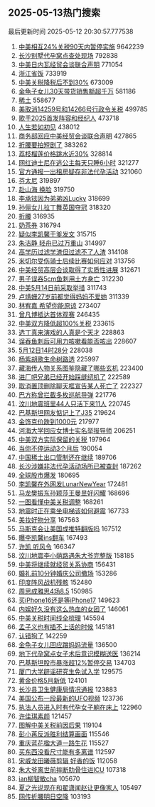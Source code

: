 ## 2025-05-13热门搜索 
最后更新时间 2025-05-12 20:30:57.777538 
1. [中美相互24%关税90天内暂停实施](https://s.weibo.com/weibo?q=%23%E4%B8%AD%E7%BE%8E%E7%9B%B8%E4%BA%9224%25%E5%85%B3%E7%A8%8E90%E5%A4%A9%E5%86%85%E6%9A%82%E5%81%9C%E5%AE%9E%E6%96%BD%23&t=31&band_rank=1&Refer=top) 9642239
1. [长沙别墅代孕窝点查处现场](https://s.weibo.com/weibo?q=%23%E9%95%BF%E6%B2%99%E5%88%AB%E5%A2%85%E4%BB%A3%E5%AD%95%E7%AA%9D%E7%82%B9%E6%9F%A5%E5%A4%84%E7%8E%B0%E5%9C%BA%23&t=31&band_rank=2&Refer=top) 792838
1. [中美日内瓦经贸会谈联合声明](https://s.weibo.com/weibo?q=%23%E4%B8%AD%E7%BE%8E%E6%97%A5%E5%86%85%E7%93%A6%E7%BB%8F%E8%B4%B8%E4%BC%9A%E8%B0%88%E8%81%94%E5%90%88%E5%A3%B0%E6%98%8E%23&t=31&band_rank=3&Refer=top) 771054
1. [浙江省饭](https://s.weibo.com/weibo?q=%E6%B5%99%E6%B1%9F%E7%9C%81%E9%A5%AD&t=31&band_rank=2&Refer=top) 733919
1. [中美关税降税后不到30%](https://s.weibo.com/weibo?q=%23%E4%B8%AD%E7%BE%8E%E5%85%B3%E7%A8%8E%E9%99%8D%E7%A8%8E%E5%90%8E%E4%B8%8D%E5%88%B030%25%23&t=31&band_rank=4&Refer=top) 673009
1. [金龟子女儿30天带货销售额超千万](https://s.weibo.com/weibo?q=%23%E9%87%91%E9%BE%9F%E5%AD%90%E5%A5%B3%E5%84%BF30%E5%A4%A9%E5%B8%A6%E8%B4%A7%E9%94%80%E5%94%AE%E9%A2%9D%E8%B6%85%E5%8D%83%E4%B8%87%23&t=31&band_rank=4&Refer=top) 581186
1. [稀土](https://s.weibo.com/weibo?q=%E7%A8%80%E5%9C%9F&t=31&band_rank=5&Refer=top) 558677
1. [美取消14259号和14266号行政令关税](https://s.weibo.com/weibo?q=%23%E7%BE%8E%E5%8F%96%E6%B6%8814259%E5%8F%B7%E5%92%8C14266%E5%8F%B7%E8%A1%8C%E6%94%BF%E4%BB%A4%E5%85%B3%E7%A8%8E%23&t=31&band_rank=6&Refer=top) 499785
1. [歌手2025首发阵容和经纪人](https://s.weibo.com/weibo?q=%23%E6%AD%8C%E6%89%8B2025%E9%A6%96%E5%8F%91%E9%98%B5%E5%AE%B9%E5%92%8C%E7%BB%8F%E7%BA%AA%E4%BA%BA%23&t=31&band_rank=6&Refer=top) 473718
1. [人生若如初见](https://s.weibo.com/weibo?q=%E4%BA%BA%E7%94%9F%E8%8B%A5%E5%A6%82%E5%88%9D%E8%A7%81&t=31&band_rank=7&Refer=top) 438012
1. [商务部回应中美经贸会谈联合声明](https://s.weibo.com/weibo?q=%23%E5%95%86%E5%8A%A1%E9%83%A8%E5%9B%9E%E5%BA%94%E4%B8%AD%E7%BE%8E%E7%BB%8F%E8%B4%B8%E4%BC%9A%E8%B0%88%E8%81%94%E5%90%88%E5%A3%B0%E6%98%8E%23&t=31&band_rank=7&Refer=top) 427865
1. [折腰要拍短剧了](https://s.weibo.com/weibo?q=%23%E6%8A%98%E8%85%B0%E8%A6%81%E6%8B%8D%E7%9F%AD%E5%89%A7%E4%BA%86%23&t=31&band_rank=8&Refer=top) 383262
1. [荔枝榴莲价格跳水近30%](https://s.weibo.com/weibo?q=%23%E8%8D%94%E6%9E%9D%E6%A6%B4%E8%8E%B2%E4%BB%B7%E6%A0%BC%E8%B7%B3%E6%B0%B4%E8%BF%9130%25%23&t=31&band_rank=8&Refer=top) 328814
1. [网红迪士尼在逃公主每天只睡6小时](https://s.weibo.com/weibo?q=%23%E7%BD%91%E7%BA%A2%E8%BF%AA%E5%A3%AB%E5%B0%BC%E5%9C%A8%E9%80%83%E5%85%AC%E4%B8%BB%E6%AF%8F%E5%A4%A9%E5%8F%AA%E7%9D%A16%E5%B0%8F%E6%97%B6%23&t=31&band_rank=9&Refer=top) 321277
1. [官方通报一出租房疑存非法代孕活动](https://s.weibo.com/weibo?q=%23%E5%AE%98%E6%96%B9%E9%80%9A%E6%8A%A5%E4%B8%80%E5%87%BA%E7%A7%9F%E6%88%BF%E7%96%91%E5%AD%98%E9%9D%9E%E6%B3%95%E4%BB%A3%E5%AD%95%E6%B4%BB%E5%8A%A8%23&t=31&band_rank=10&Refer=top) 321060
1. [芬太尼](https://s.weibo.com/weibo?q=%E8%8A%AC%E5%A4%AA%E5%B0%BC&t=31&band_rank=11&Refer=top) 319897
1. [赴山海 换脸](https://s.weibo.com/weibo?q=%E8%B5%B4%E5%B1%B1%E6%B5%B7%20%E6%8D%A2%E8%84%B8&t=31&band_rank=12&Refer=top) 319750
1. [李承铉因为弟弟凶Lucky](https://s.weibo.com/weibo?q=%E6%9D%8E%E6%89%BF%E9%93%89%E5%9B%A0%E4%B8%BA%E5%BC%9F%E5%BC%9F%E5%87%B6Lucky&t=31&band_rank=13&Refer=top) 318699
1. [孙俪女儿拉丁舞英国夺冠](https://s.weibo.com/weibo?q=%23%E5%AD%99%E4%BF%AA%E5%A5%B3%E5%84%BF%E6%8B%89%E4%B8%81%E8%88%9E%E8%8B%B1%E5%9B%BD%E5%A4%BA%E5%86%A0%23&t=31&band_rank=14&Refer=top) 318320
1. [折腰](https://s.weibo.com/weibo?q=%E6%8A%98%E8%85%B0&t=31&band_rank=15&Refer=top) 316935
1. [奶茶券](https://s.weibo.com/weibo?q=%E5%A5%B6%E8%8C%B6%E5%88%B8&t=31&band_rank=16&Refer=top) 316794
1. [疑似李凯馨干爹发文](https://s.weibo.com/weibo?q=%23%E7%96%91%E4%BC%BC%E6%9D%8E%E5%87%AF%E9%A6%A8%E5%B9%B2%E7%88%B9%E5%8F%91%E6%96%87%23&t=31&band_rank=17&Refer=top) 315715
1. [朱洁静 轻舟已过万重山](https://s.weibo.com/weibo?q=%E6%9C%B1%E6%B4%81%E9%9D%99%20%E8%BD%BB%E8%88%9F%E5%B7%B2%E8%BF%87%E4%B8%87%E9%87%8D%E5%B1%B1&t=31&band_rank=18&Refer=top) 314997
1. [高学历过滤学渣但过滤不了人渣](https://s.weibo.com/weibo?q=%E9%AB%98%E5%AD%A6%E5%8E%86%E8%BF%87%E6%BB%A4%E5%AD%A6%E6%B8%A3%E4%BD%86%E8%BF%87%E6%BB%A4%E4%B8%8D%E4%BA%86%E4%BA%BA%E6%B8%A3&t=31&band_rank=19&Refer=top) 314108
1. [米切尔受伤骑士后续比赛如何应对](https://s.weibo.com/weibo?q=%E7%B1%B3%E5%88%87%E5%B0%94%E5%8F%97%E4%BC%A4%E9%AA%91%E5%A3%AB%E5%90%8E%E7%BB%AD%E6%AF%94%E8%B5%9B%E5%A6%82%E4%BD%95%E5%BA%94%E5%AF%B9&t=31&band_rank=20&Refer=top) 313756
1. [中美经贸高层会谈取得了实质性进展](https://s.weibo.com/weibo?q=%23%E4%B8%AD%E7%BE%8E%E7%BB%8F%E8%B4%B8%E9%AB%98%E5%B1%82%E4%BC%9A%E8%B0%88%E5%8F%96%E5%BE%97%E4%BA%86%E5%AE%9E%E8%B4%A8%E6%80%A7%E8%BF%9B%E5%B1%95%23&t=31&band_rank=21&Refer=top) 312671
1. [男子误吞5cm鱼刺用土方身亡](https://s.weibo.com/weibo?q=%23%E7%94%B7%E5%AD%90%E8%AF%AF%E5%90%9E5cm%E9%B1%BC%E5%88%BA%E7%94%A8%E5%9C%9F%E6%96%B9%E8%BA%AB%E4%BA%A1%23&t=31&band_rank=22&Refer=top) 312230
1. [中美5月14日前采取举措](https://s.weibo.com/weibo?q=%23%E4%B8%AD%E7%BE%8E5%E6%9C%8814%E6%97%A5%E5%89%8D%E9%87%87%E5%8F%96%E4%B8%BE%E6%8E%AA%23&t=31&band_rank=23&Refer=top) 311743
1. [卢靖姗27岁前都觉得妈妈不爱她](https://s.weibo.com/weibo?q=%E5%8D%A2%E9%9D%96%E5%A7%9727%E5%B2%81%E5%89%8D%E9%83%BD%E8%A7%89%E5%BE%97%E5%A6%88%E5%A6%88%E4%B8%8D%E7%88%B1%E5%A5%B9&t=31&band_rank=9&Refer=top) 311339
1. [林宥嘉 希望你能原谅](https://s.weibo.com/weibo?q=%E6%9E%97%E5%AE%A5%E5%98%89%20%E5%B8%8C%E6%9C%9B%E4%BD%A0%E8%83%BD%E5%8E%9F%E8%B0%85&t=31&band_rank=11&Refer=top) 273407
1. [曾凡博抵达首体观赛](https://s.weibo.com/weibo?q=%23%E6%9B%BE%E5%87%A1%E5%8D%9A%E6%8A%B5%E8%BE%BE%E9%A6%96%E4%BD%93%E8%A7%82%E8%B5%9B%23&t=31&band_rank=15&Refer=top) 246435
1. [中美双方降低超100%关税](https://s.weibo.com/weibo?q=%23%E4%B8%AD%E7%BE%8E%E5%8F%8C%E6%96%B9%E9%99%8D%E4%BD%8E%E8%B6%85100%25%E5%85%B3%E7%A8%8E%23&t=31&band_rank=24&Refer=top) 233615
1. [选丁真来演戏的人真是个天才](https://s.weibo.com/weibo?q=%E9%80%89%E4%B8%81%E7%9C%9F%E6%9D%A5%E6%BC%94%E6%88%8F%E7%9A%84%E4%BA%BA%E7%9C%9F%E6%98%AF%E4%B8%AA%E5%A4%A9%E6%89%8D&t=31&band_rank=50&Refer=top) 228863
1. [误吞鱼刺后可用力咳嗽看能否咳出](https://s.weibo.com/weibo?q=%23%E8%AF%AF%E5%90%9E%E9%B1%BC%E5%88%BA%E5%90%8E%E5%8F%AF%E7%94%A8%E5%8A%9B%E5%92%B3%E5%97%BD%E7%9C%8B%E8%83%BD%E5%90%A6%E5%92%B3%E5%87%BA%23&t=31&band_rank=25&Refer=top) 228607
1. [5月12日14时28分](https://s.weibo.com/weibo?q=%235%E6%9C%8812%E6%97%A514%E6%97%B628%E5%88%86%23&t=31&band_rank=26&Refer=top) 228038
1. [杨紫胡歌生命树路透](https://s.weibo.com/weibo?q=%23%E6%9D%A8%E7%B4%AB%E8%83%A1%E6%AD%8C%E7%94%9F%E5%91%BD%E6%A0%91%E8%B7%AF%E9%80%8F%23&t=31&band_rank=27&Refer=top) 225997
1. [藏海传人物关系图鉴隐藏了哪些玄机](https://s.weibo.com/weibo?q=%E8%97%8F%E6%B5%B7%E4%BC%A0%E4%BA%BA%E7%89%A9%E5%85%B3%E7%B3%BB%E5%9B%BE%E9%89%B4%E9%9A%90%E8%97%8F%E4%BA%86%E5%93%AA%E4%BA%9B%E7%8E%84%E6%9C%BA&t=31&band_rank=20&Refer=top) 223400
1. [进厂吧兄弟已经开始踩缝纫机了](https://s.weibo.com/weibo?q=%23%E8%BF%9B%E5%8E%82%E5%90%A7%E5%85%84%E5%BC%9F%E5%B7%B2%E7%BB%8F%E5%BC%80%E5%A7%8B%E8%B8%A9%E7%BC%9D%E7%BA%AB%E6%9C%BA%E4%BA%86%23&t=31&band_rank=28&Refer=top) 222589
1. [取消置顶删除聊天框宣告某人死亡了](https://s.weibo.com/weibo?q=%E5%8F%96%E6%B6%88%E7%BD%AE%E9%A1%B6%E5%88%A0%E9%99%A4%E8%81%8A%E5%A4%A9%E6%A1%86%E5%AE%A3%E5%91%8A%E6%9F%90%E4%BA%BA%E6%AD%BB%E4%BA%A1%E4%BA%86&t=31&band_rank=21&Refer=top) 222327
1. [巴方称曾拦截多枚巡航导弹](https://s.weibo.com/weibo?q=%E5%B7%B4%E6%96%B9%E7%A7%B0%E6%9B%BE%E6%8B%A6%E6%88%AA%E5%A4%9A%E6%9E%9A%E5%B7%A1%E8%88%AA%E5%AF%BC%E5%BC%B9&t=31&band_rank=29&Refer=top) 221776
1. [汶川地震班里44人只活下来11人](https://s.weibo.com/weibo?q=%23%E6%B1%B6%E5%B7%9D%E5%9C%B0%E9%9C%87%E7%8F%AD%E9%87%8C44%E4%BA%BA%E5%8F%AA%E6%B4%BB%E4%B8%8B%E6%9D%A511%E4%BA%BA%23&t=31&band_rank=22&Refer=top) 220745
1. [巴基斯坦网友惦记上了J35](https://s.weibo.com/weibo?q=%E5%B7%B4%E5%9F%BA%E6%96%AF%E5%9D%A6%E7%BD%91%E5%8F%8B%E6%83%A6%E8%AE%B0%E4%B8%8A%E4%BA%86J35&t=31&band_rank=30&Refer=top) 219624
1. [金饰克价跌到1000元](https://s.weibo.com/weibo?q=%23%E9%87%91%E9%A5%B0%E5%85%8B%E4%BB%B7%E8%B7%8C%E5%88%B01000%E5%85%83%23&t=31&band_rank=31&Refer=top) 217977
1. [河海大学回应女博士实名举报导师](https://s.weibo.com/weibo?q=%23%E6%B2%B3%E6%B5%B7%E5%A4%A7%E5%AD%A6%E5%9B%9E%E5%BA%94%E5%A5%B3%E5%8D%9A%E5%A3%AB%E5%AE%9E%E5%90%8D%E4%B8%BE%E6%8A%A5%E5%AF%BC%E5%B8%88%23&t=31&band_rank=24&Refer=top) 206251
1. [中美双方实际保留的关税](https://s.weibo.com/weibo?q=%E4%B8%AD%E7%BE%8E%E5%8F%8C%E6%96%B9%E5%AE%9E%E9%99%85%E4%BF%9D%E7%95%99%E7%9A%84%E5%85%B3%E7%A8%8E&t=31&band_rank=32&Refer=top) 197964
1. [当你不停运动3个月后](https://s.weibo.com/weibo?q=%E5%BD%93%E4%BD%A0%E4%B8%8D%E5%81%9C%E8%BF%90%E5%8A%A83%E4%B8%AA%E6%9C%88%E5%90%8E&t=31&band_rank=33&Refer=top) 190054
1. [中国稀土出口管制还在继续](https://s.weibo.com/weibo?q=%23%E4%B8%AD%E5%9B%BD%E7%A8%80%E5%9C%9F%E5%87%BA%E5%8F%A3%E7%AE%A1%E5%88%B6%E8%BF%98%E5%9C%A8%E7%BB%A7%E7%BB%AD%23&t=31&band_rank=25&Refer=top) 189706
1. [长沙涉嫌非法代孕活动场所已被查封](https://s.weibo.com/weibo?q=%23%E9%95%BF%E6%B2%99%E6%B6%89%E5%AB%8C%E9%9D%9E%E6%B3%95%E4%BB%A3%E5%AD%95%E6%B4%BB%E5%8A%A8%E5%9C%BA%E6%89%80%E5%B7%B2%E8%A2%AB%E6%9F%A5%E5%B0%81%23&t=31&band_rank=34&Refer=top) 187262
1. [全球股市爆发](https://s.weibo.com/weibo?q=%23%E5%85%A8%E7%90%83%E8%82%A1%E5%B8%82%E7%88%86%E5%8F%91%23&t=31&band_rank=35&Refer=top) 180695
1. [李凯馨在外网发LunarNewYear](https://s.weibo.com/weibo?q=%23%E6%9D%8E%E5%87%AF%E9%A6%A8%E5%9C%A8%E5%A4%96%E7%BD%91%E5%8F%91LunarNewYear%23&t=31&band_rank=27&Refer=top) 172481
1. [马龙樊振东孙颖莎王曼昱好闪耀](https://s.weibo.com/weibo?q=%23%E9%A9%AC%E9%BE%99%E6%A8%8A%E6%8C%AF%E4%B8%9C%E5%AD%99%E9%A2%96%E8%8E%8E%E7%8E%8B%E6%9B%BC%E6%98%B1%E5%A5%BD%E9%97%AA%E8%80%80%23&t=31&band_rank=36&Refer=top) 168696
1. [一图看懂中美关税调整](https://s.weibo.com/weibo?q=%23%E4%B8%80%E5%9B%BE%E7%9C%8B%E6%87%82%E4%B8%AD%E7%BE%8E%E5%85%B3%E7%A8%8E%E8%B0%83%E6%95%B4%23&t=31&band_rank=37&Refer=top) 168261
1. [地震时正在乘坐电梯该如何避震](https://s.weibo.com/weibo?q=%E5%9C%B0%E9%9C%87%E6%97%B6%E6%AD%A3%E5%9C%A8%E4%B9%98%E5%9D%90%E7%94%B5%E6%A2%AF%E8%AF%A5%E5%A6%82%E4%BD%95%E9%81%BF%E9%9C%87&t=31&band_rank=38&Refer=top) 167733
1. [美妆好物分享](https://s.weibo.com/weibo?q=%E7%BE%8E%E5%A6%86%E5%A5%BD%E7%89%A9%E5%88%86%E4%BA%AB&t=31&band_rank=39&Refer=top) 167563
1. [马斯克会让美国成推特翻版吗](https://s.weibo.com/weibo?q=%E9%A9%AC%E6%96%AF%E5%85%8B%E4%BC%9A%E8%AE%A9%E7%BE%8E%E5%9B%BD%E6%88%90%E6%8E%A8%E7%89%B9%E7%BF%BB%E7%89%88%E5%90%97&t=31&band_rank=40&Refer=top) 167512
1. [曝李凯馨ins翻车](https://s.weibo.com/weibo?q=%23%E6%9B%9D%E6%9D%8E%E5%87%AF%E9%A6%A8ins%E7%BF%BB%E8%BD%A6%23&t=31&band_rank=41&Refer=top) 167493
1. [许凯 听风令](https://s.weibo.com/weibo?q=%E8%AE%B8%E5%87%AF%20%E5%90%AC%E9%A3%8E%E4%BB%A4&t=31&band_rank=28&Refer=top) 166347
1. [汶川地震李小萌路遇朱大爷完整版](https://s.weibo.com/weibo?q=%23%E6%B1%B6%E5%B7%9D%E5%9C%B0%E9%9C%87%E6%9D%8E%E5%B0%8F%E8%90%8C%E8%B7%AF%E9%81%87%E6%9C%B1%E5%A4%A7%E7%88%B7%E5%AE%8C%E6%95%B4%E7%89%88%23&t=31&band_rank=42&Refer=top) 158185
1. [中美将继续就经贸关系协商](https://s.weibo.com/weibo?q=%23%E4%B8%AD%E7%BE%8E%E5%B0%86%E7%BB%A7%E7%BB%AD%E5%B0%B1%E7%BB%8F%E8%B4%B8%E5%85%B3%E7%B3%BB%E5%8D%8F%E5%95%86%23&t=31&band_rank=43&Refer=top) 156431
1. [婚礼前10分钟婚庆公司撤场](https://s.weibo.com/weibo?q=%23%E5%A9%9A%E7%A4%BC%E5%89%8D10%E5%88%86%E9%92%9F%E5%A9%9A%E5%BA%86%E5%85%AC%E5%8F%B8%E6%92%A4%E5%9C%BA%23&t=31&band_rank=44&Refer=top) 153286
1. [印度阵风战机残骸](https://s.weibo.com/weibo?q=%E5%8D%B0%E5%BA%A6%E9%98%B5%E9%A3%8E%E6%88%98%E6%9C%BA%E6%AE%8B%E9%AA%B8&t=31&band_rank=29&Refer=top) 152480
1. [周思成雅思4场8.5](https://s.weibo.com/weibo?q=%23%E5%91%A8%E6%80%9D%E6%88%90%E9%9B%85%E6%80%9D4%E5%9C%BA8.5%23&t=31&band_rank=45&Refer=top) 150985
1. [买iPhone16还是等iPhone17](https://s.weibo.com/weibo?q=%23%E4%B9%B0iPhone16%E8%BF%98%E6%98%AF%E7%AD%89iPhone17%23&t=31&band_rank=46&Refer=top) 149623
1. [内娱好久没有这么热血的女团了](https://s.weibo.com/weibo?q=%E5%86%85%E5%A8%B1%E5%A5%BD%E4%B9%85%E6%B2%A1%E6%9C%89%E8%BF%99%E4%B9%88%E7%83%AD%E8%A1%80%E7%9A%84%E5%A5%B3%E5%9B%A2%E4%BA%86&t=31&band_rank=30&Refer=top) 146061
1. [中美关税时间线全梳理](https://s.weibo.com/weibo?q=%23%E4%B8%AD%E7%BE%8E%E5%85%B3%E7%A8%8E%E6%97%B6%E9%97%B4%E7%BA%BF%E5%85%A8%E6%A2%B3%E7%90%86%23&t=31&band_rank=31&Refer=top) 145594
1. [孟子义也有插不上话的时候](https://s.weibo.com/weibo?q=%E5%AD%9F%E5%AD%90%E4%B9%89%E4%B9%9F%E6%9C%89%E6%8F%92%E4%B8%8D%E4%B8%8A%E8%AF%9D%E7%9A%84%E6%97%B6%E5%80%99&t=31&band_rank=33&Refer=top) 145181
1. [认错狗了](https://s.weibo.com/weibo?q=%E8%AE%A4%E9%94%99%E7%8B%97%E4%BA%86&t=31&band_rank=47&Refer=top) 142259
1. [金龟子女儿回应蹭妈妈流量](https://s.weibo.com/weibo?q=%23%E9%87%91%E9%BE%9F%E5%AD%90%E5%A5%B3%E5%84%BF%E5%9B%9E%E5%BA%94%E8%B9%AD%E5%A6%88%E5%A6%88%E6%B5%81%E9%87%8F%23&t=31&band_rank=48&Refer=top) 136500
1. [地下代孕窝点女子术后意识模糊送医](https://s.weibo.com/weibo?q=%23%E5%9C%B0%E4%B8%8B%E4%BB%A3%E5%AD%95%E7%AA%9D%E7%82%B9%E5%A5%B3%E5%AD%90%E6%9C%AF%E5%90%8E%E6%84%8F%E8%AF%86%E6%A8%A1%E7%B3%8A%E9%80%81%E5%8C%BB%23&t=31&band_rank=49&Refer=top) 136214
1. [巴基斯坦股市暴涨超12%暂停交易](https://s.weibo.com/weibo?q=%23%E5%B7%B4%E5%9F%BA%E6%96%AF%E5%9D%A6%E8%82%A1%E5%B8%82%E6%9A%B4%E6%B6%A8%E8%B6%8512%25%E6%9A%82%E5%81%9C%E4%BA%A4%E6%98%93%23&t=31&band_rank=34&Refer=top) 134703
1. [厦门大学辟谣研究生免试入学](https://s.weibo.com/weibo?q=%23%E5%8E%A6%E9%97%A8%E5%A4%A7%E5%AD%A6%E8%BE%9F%E8%B0%A3%E7%A0%94%E7%A9%B6%E7%94%9F%E5%85%8D%E8%AF%95%E5%85%A5%E5%AD%A6%23&t=31&band_rank=35&Refer=top) 129575
1. [黄金价格5月新低](https://s.weibo.com/weibo?q=%23%E9%BB%84%E9%87%91%E4%BB%B7%E6%A0%BC5%E6%9C%88%E6%96%B0%E4%BD%8E%23&t=31&band_rank=37&Refer=top) 124101
1. [长沙县卫生健康局情况通报](https://s.weibo.com/weibo?q=%23%E9%95%BF%E6%B2%99%E5%8E%BF%E5%8D%AB%E7%94%9F%E5%81%A5%E5%BA%B7%E5%B1%80%E6%83%85%E5%86%B5%E9%80%9A%E6%8A%A5%23&t=31&band_rank=38&Refer=top) 123883
1. [美国公布一段最新的UFO视频](https://s.weibo.com/weibo?q=%E7%BE%8E%E5%9B%BD%E5%85%AC%E5%B8%83%E4%B8%80%E6%AE%B5%E6%9C%80%E6%96%B0%E7%9A%84UFO%E8%A7%86%E9%A2%91&t=31&band_rank=39&Refer=top) 123736
1. [执法人员进入时有代孕女子躺在床上](https://s.weibo.com/weibo?q=%23%E6%89%A7%E6%B3%95%E4%BA%BA%E5%91%98%E8%BF%9B%E5%85%A5%E6%97%B6%E6%9C%89%E4%BB%A3%E5%AD%95%E5%A5%B3%E5%AD%90%E8%BA%BA%E5%9C%A8%E5%BA%8A%E4%B8%8A%23&t=31&band_rank=40&Refer=top) 122960
1. [许佳琪素颜](https://s.weibo.com/weibo?q=%E8%AE%B8%E4%BD%B3%E7%90%AA%E7%B4%A0%E9%A2%9C&t=31&band_rank=41&Refer=top) 121457
1. [图解中美关税前因后果](https://s.weibo.com/weibo?q=%23%E5%9B%BE%E8%A7%A3%E4%B8%AD%E7%BE%8E%E5%85%B3%E7%A8%8E%E5%89%8D%E5%9B%A0%E5%90%8E%E6%9E%9C%23&t=31&band_rank=42&Refer=top) 119104
1. [彭小苒反派胜利结算画面](https://s.weibo.com/weibo?q=%E5%BD%AD%E5%B0%8F%E8%8B%92%E5%8F%8D%E6%B4%BE%E8%83%9C%E5%88%A9%E7%BB%93%E7%AE%97%E7%94%BB%E9%9D%A2&t=31&band_rank=43&Refer=top) 115546
1. [重庆蓝花楹大道一路生花](https://s.weibo.com/weibo?q=%23%E9%87%8D%E5%BA%86%E8%93%9D%E8%8A%B1%E6%A5%B9%E5%A4%A7%E9%81%93%E4%B8%80%E8%B7%AF%E7%94%9F%E8%8A%B1%23&t=31&band_rank=44&Refer=top) 115527
1. [买东西没看尺寸能有多离谱](https://s.weibo.com/weibo?q=%23%E4%B9%B0%E4%B8%9C%E8%A5%BF%E6%B2%A1%E7%9C%8B%E5%B0%BA%E5%AF%B8%E8%83%BD%E6%9C%89%E5%A4%9A%E7%A6%BB%E8%B0%B1%23&t=31&band_rank=45&Refer=top) 112597
1. [宋威龙田曦薇剪辑 好香的饭](https://s.weibo.com/weibo?q=%E5%AE%8B%E5%A8%81%E9%BE%99%E7%94%B0%E6%9B%A6%E8%96%87%E5%89%AA%E8%BE%91%20%E5%A5%BD%E9%A6%99%E7%9A%84%E9%A5%AD&t=31&band_rank=46&Refer=top) 112058
1. [朱大爷离世前摔断肋骨住进ICU](https://s.weibo.com/weibo?q=%23%E6%9C%B1%E5%A4%A7%E7%88%B7%E7%A6%BB%E4%B8%96%E5%89%8D%E6%91%94%E6%96%AD%E8%82%8B%E9%AA%A8%E4%BD%8F%E8%BF%9BICU%23&t=31&band_rank=47&Refer=top) 107318
1. [ian柳智敏cha](https://s.weibo.com/weibo?q=ian%E6%9F%B3%E6%99%BA%E6%95%8Fcha&t=31&band_rank=48&Refer=top) 105670
1. [夏之光说现在和翟潇闻赵让更像家人](https://s.weibo.com/weibo?q=%23%E5%A4%8F%E4%B9%8B%E5%85%89%E8%AF%B4%E7%8E%B0%E5%9C%A8%E5%92%8C%E7%BF%9F%E6%BD%87%E9%97%BB%E8%B5%B5%E8%AE%A9%E6%9B%B4%E5%83%8F%E5%AE%B6%E4%BA%BA%23&t=31&band_rank=49&Refer=top) 105497
1. [网传折腰明日空降](https://s.weibo.com/weibo?q=%23%E7%BD%91%E4%BC%A0%E6%8A%98%E8%85%B0%E6%98%8E%E6%97%A5%E7%A9%BA%E9%99%8D%23&t=31&band_rank=50&Refer=top) 103193
